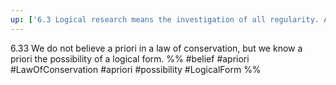 ```yaml
---
up: ['6.3 Logical research means the investigation of all regularity. And outside logic all is accident.']
---
```

6.33 We do not believe a priori in a law of conservation, but we know a priori the possibility of a logical form.
 %%
 #belief #apriori #LawOfConservation #apriori #possibility #LogicalForm %%